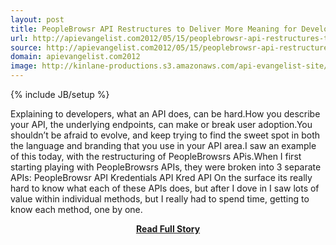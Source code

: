 ```yaml
---
layout: post
title: PeopleBrowsr API Restructures to Deliver More Meaning for Developers
url: http://apievangelist.com2012/05/15/peoplebrowsr-api-restructures-to-deliver-more-meaning-for-developers/
source: http://apievangelist.com2012/05/15/peoplebrowsr-api-restructures-to-deliver-more-meaning-for-developers/
domain: apievangelist.com2012
image: http://kinlane-productions.s3.amazonaws.com/api-evangelist-site/blog/kr_pb_logo.png
---
```

{% include JB/setup %}<p>Explaining to developers, what an API does, can be hard.How you describe your API, the underlying endpoints, can make or break user adoption.You shouldn’t be afraid to evolve, and keep trying to find the sweet spot in both the language and branding that you use in your API area.I saw an example of this today, with the restructuring of PeopleBrowsrs APis.When I first starting playing with PeopleBrowsrs APIs, they were broken into 3 separate APIs: PeopleBrowsr API Kredentials API Kred API On the surface its really hard to know what each of these APIs does, but after I dove in I saw lots of value within individual methods, but I really had to spend time, getting to know each method, one by one.</p>
<center><p><a href="http://apievangelist.com2012/05/15/peoplebrowsr-api-restructures-to-deliver-more-meaning-for-developers/" style='padding:25px; font-sze:18px; font-weight: bold;'>Read Full Story</a></p></center>
